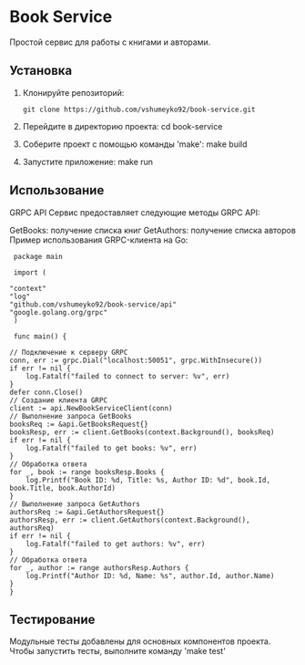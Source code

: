 # Book Service

Простой сервис для работы с книгами и авторами.

## Установка

1. Клонируйте репозиторий:

       git clone https://github.com/vshumeyko92/book-service.git

2. Перейдите в директорию проекта:
       cd book-service   
  
3. Соберите проект с помощью команды 'make':
       make build
    
4. Запустите приложение:
       make run

## Использование

GRPC API
Сервис предоставляет следующие методы GRPC API:

GetBooks: получение списка книг
GetAuthors: получение списка авторов
Пример использования GRPC-клиента на Go:


     package main

     import (

	"context"
	"log"
	"github.com/vshumeyko92/book-service/api"
	"google.golang.org/grpc"
     )

     func main() {

	// Подключение к серверу GRPC
	conn, err := grpc.Dial("localhost:50051", grpc.WithInsecure())
	if err != nil {
		log.Fatalf("failed to connect to server: %v", err)
	}
	defer conn.Close()
	// Создание клиента GRPC
	client := api.NewBookServiceClient(conn)
	// Выполнение запроса GetBooks
	booksReq := &api.GetBooksRequest{}
	booksResp, err := client.GetBooks(context.Background(), booksReq)
	if err != nil {
		log.Fatalf("failed to get books: %v", err)
	}
	// Обработка ответа
	for _, book := range booksResp.Books {
		log.Printf("Book ID: %d, Title: %s, Author ID: %d", book.Id, book.Title, book.AuthorId)
	}
	// Выполнение запроса GetAuthors
	authorsReq := &api.GetAuthorsRequest{}
	authorsResp, err := client.GetAuthors(context.Background(), authorsReq)
	if err != nil {
		log.Fatalf("failed to get authors: %v", err)
	}
	// Обработка ответа
	for _, author := range authorsResp.Authors {
		log.Printf("Author ID: %d, Name: %s", author.Id, author.Name)
	}
    }


## Тестирование

Модульные тесты добавлены для основных компонентов проекта. Чтобы запустить тесты, выполните команду 'make test'
